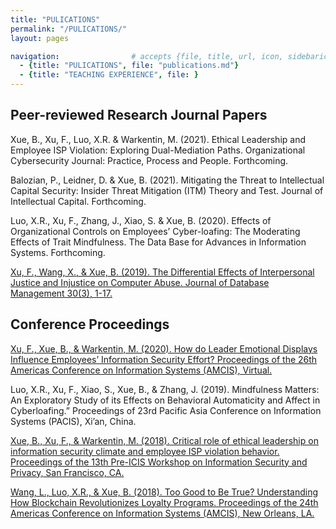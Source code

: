 ```yaml
---
title: "PULICATIONS"
permalink: "/PULICATIONS/"
layout: pages

navigation:                # accepts {file, title, url, icon, sidebaricon}
  - {title: "PULICATIONS", file: "publications.md"}
  - {title: "TEACHING EXPERIENCE", file: }
---
```


## Peer-reviewed Research Journal Papers

Xue, B., Xu, F., Luo, X.R. & Warkentin, M. (2021). Ethical Leadership and Employee ISP Violation: Exploring Dual-Mediation Paths. Organizational Cybersecurity Journal: Practice, Process and People. Forthcoming.

Balozian, P., Leidner, D. & Xue, B. (2021). Mitigating the Threat to Intellectual Capital Security: Insider Threat Mitigation (ITM) Theory and Test. Journal of Intellectual Capital. Forthcoming.

Luo, X.R., Xu, F., Zhang, J., Xiao, S. & Xue, B. (2020). Effects of Organizational Controls on Employees’ Cyber-loafing: The Moderating Effects of Trait Mindfulness. The Data Base for Advances in Information Systems. Forthcoming.

[Xu, F., Wang, X., & Xue, B. (2019). The Differential Effects of Interpersonal Justice and Injustice on Computer Abuse. Journal of Database Management 30(3), 1-17.](https://www.igi-global.com/gateway/article/full-text-pdf/234275&riu=true)


## Conference Proceedings

[Xu, F., Xue, B., & Warkentin, M. (2020). How do Leader Emotional Displays Influence Employees’ Information Security Effort? Proceedings of the 26th Americas Conference on Information Systems (AMCIS), Virtual.](https://core.ac.uk/download/pdf/326836554.pdf)

Luo, X.R., Xu, F., Xiao, S., Xue, B., & Zhang, J. (2019). Mindfulness Matters: An Exploratory Study of its Effects on Behavioral Automaticity and Affect in Cyberloafing.” Proceedings of 23rd Pacific Asia Conference on Information Systems (PACIS), Xi’an, China.

[Xue, B., Xu, F., & Warkentin, M. (2018). Critical role of ethical leadership on information security climate and employee ISP violation behavior. Proceedings of the 13th Pre-ICIS Workshop on Information Security and Privacy, San Francisco, CA.](https://www.albany.edu/wwwres/wisp/papers/WISP2018_paper_23.pdf)

[Wang, L., Luo, X.R., & Xue, B. (2018). Too Good to Be True? Understanding How Blockchain Revolutionizes Loyalty Programs. Proceedings of the 24th Americas Conference on Information Systems (AMCIS), New Orleans, LA.](https://www.researchgate.net/profile/Robert-Luo-4/publication/331233478_Too_Good_to_Be_True_Understanding_How_Blockchain_Revolutionizes_Loyalty_Programs_Completed_Research/links/5c7ebe78299bf1268d3cc680/Too-Good-to-Be-True-Understanding-How-Blockchain-Revolutionizes-Loyalty-Programs-Completed-Research.pdf)

